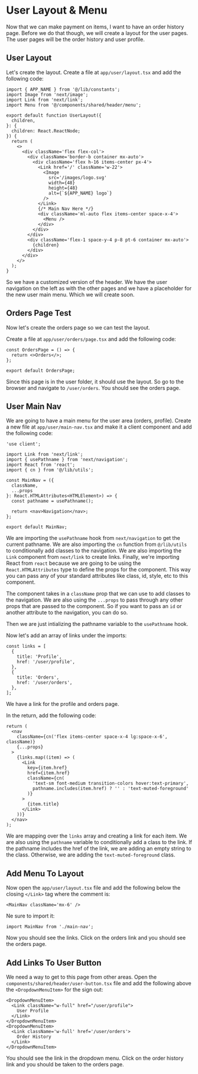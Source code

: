 # User Layout & Menu

Now that we can make payment on items, I want to have an order history page. Before we do that though, we will create a layout for the user pages. The user pages will be the order history and user profile.

## User Layout

Let's create the layout. Create a file at `app/user/layout.tsx` and add the following code:

```tsx
import { APP_NAME } from '@/lib/constants';
import Image from 'next/image';
import Link from 'next/link';
import Menu from '@/components/shared/header/menu';

export default function UserLayout({
  children,
}: {
  children: React.ReactNode;
}) {
  return (
    <>
      <div className='flex flex-col'>
        <div className='border-b container mx-auto'>
          <div className='flex h-16 items-center px-4'>
            <Link href='/' className='w-22'>
              <Image
                src='/images/logo.svg'
                width={48}
                height={48}
                alt={`${APP_NAME} logo`}
              />
            </Link>
            {/* Main Nav Here */}
            <div className='ml-auto flex items-center space-x-4'>
              <Menu />
            </div>
          </div>
        </div>
        <div className='flex-1 space-y-4 p-8 pt-6 container mx-auto'>
          {children}
        </div>
      </div>
    </>
  );
}
```

So we have a customized version of the header. We have the user navigation on the left as with the other pages and we have a placeholder for the new user main menu. Which we will create soon.

## Orders Page Test

Now let's create the orders page so we can test the layout.

Create a file at `app/user/orders/page.tsx` and add the following code:

```tsx
const OrdersPage = () => {
  return <>Orders</>;
};

export default OrdersPage;
```

Since this page is in the user folder, it should use the layout. So go to the browser and navigate to `/user/orders`. You should see the orders page.

## User Main Nav

We are going to have a main menu for the user area (orders, profile). Create a new file at `app/user/main-nav.tsx` and make it a client component and add the following code:

```tsx
'use client';

import Link from 'next/link';
import { usePathname } from 'next/navigation';
import React from 'react';
import { cn } from '@/lib/utils';

const MainNav = ({
  className,
  ...props
}: React.HTMLAttributes<HTMLElement>) => {
  const pathname = usePathname();

  return <nav>Navigation</nav>;
};

export default MainNav;
```

We are importing the `usePathname` hook from `next/navigation` to get the current pathname. We are also importing the `cn` function from `@/lib/utils` to conditionally add classes to the navigation. We are also importing the `Link` component from `next/link` to create links. Finally, we're importing React from `react` because we are going to be using the `React.HTMLAttributes` type to define the props for the component. This way you can pass any of your standard attributes like class, id, style, etc to this component.

The component takes in a `className` prop that we can use to add classes to the navigation. We are also using the `...props` to pass through any other props that are passed to the component. So if you want to pass an `id` or another attribute to the navigation, you can do so.

Then we are just intializing the pathname variable to the `usePathname` hook.

Now let's add an array of links under the imports:

```tsx
const links = [
  {
    title: 'Profile',
    href: '/user/profile',
  },
  {
    title: 'Orders',
    href: '/user/orders',
  },
];
```

We have a link for the profile and orders page.

In the return, add the following code:

```tsx
return (
  <nav
    className={cn('flex items-center space-x-4 lg:space-x-6', className)}
    {...props}
  >
    {links.map((item) => (
      <Link
        key={item.href}
        href={item.href}
        className={cn(
          'text-sm font-medium transition-colors hover:text-primary',
          pathname.includes(item.href) ? '' : 'text-muted-foreground'
        )}
      >
        {item.title}
      </Link>
    ))}
  </nav>
);
```

We are mapping over the `links` array and creating a link for each item. We are also using the `pathname` variable to conditionally add a class to the link. If the pathname includes the href of the link, we are adding an empty string to the class. Otherwise, we are adding the `text-muted-foreground` class.

## Add Menu To Layout

Now open the `app/user/layout.tsx` file and add the following below the closing `</Link>` tag where the comment is:

```tsx
<MainNav className='mx-6' />
```

Ne sure to import it:

```tsx
import MainNav from './main-nav';
```

Now you should see the links. Click on the orders link and you should see the orders page.

## Add Links To User Button

We need a way to get to this page from other areas. Open the `components/shared/header/user-button.tsx` file and add the following above the `<DropdownMenuItem>` for the sign out:

```tsx
<DropdownMenuItem>
  <Link className="w-full" href="/user/profile">
    User Profile
  </Link>
</DropdownMenuItem>
<DropdownMenuItem>
  <Link className='w-full' href='/user/orders'>
    Order History
  </Link>
</DropdownMenuItem>
```

You should see the link in the dropdown menu. Click on the order history link and you should be taken to the orders page.
